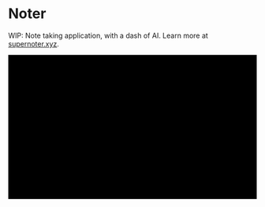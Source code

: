 # Noter

WIP: Note taking application, with a dash of AI. Learn more at [supernoter.xyz](https://supernoter.xyz).

![](https://github.com/supernoter/noter/raw/refs/heads/main/docs/static/intro-fast.gif)
